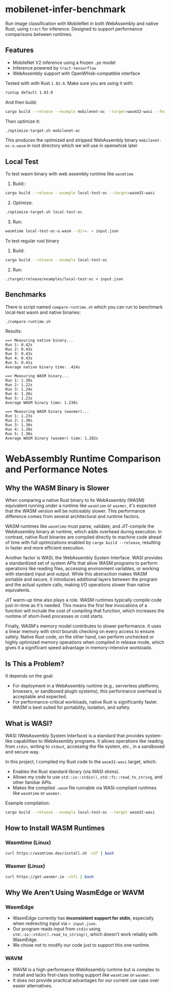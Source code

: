 # mobilenet-infer-benchmark

Run image classification with MobileNet in both WebAssembly and native Rust, using `tract` for inference. Designed to support performance comparisons between runtimes.

## Features

- MobileNet V2 inference using a frozen `.pb` model
- Inference powered by `tract-tensorflow`
- WebAssembly support with OpenWhisk-compatible interface

Tested with with Rust `1.83.0`. Make sure you are using it with:
```bash
rustup default 1.83.0
```

And then build:
```bash
cargo build --release --example mobilenet-oc --target=wasm32-wasi --features=wasm
```

Then optimize it:

```bash
./optimize-target.sh mobilenet-oc
```

This produces the optimized and stripped WebAssembly binary `mobilenet-oc-o.wasm` in root directory which we will use in openwhisk later

## Local Test
To test wasm binary with web assembly runtime like `wasmtime` 

1. Build::
```bash
cargo build --release --example local-test-oc --target=wasm32-wasi
```
2. Optimize:
```bash
./optimize-target.sh local-test-oc
```
3. Run:
```bash
wasmtime local-test-oc-o.wasm --dir=. < input.json
```

To test regular rust binary
1. Build:
```bash
cargo build --release --example local-test-oc
```
2. Run:
```
./target/release/examples/local-test-oc < input.json
```

## Benchmarks
There is script named `compare-runtime.sh` which you can run to benchmark local-test wasm and native binaries:
```bash
./compare-runtime.sh
```

Results:
```
==> Measuring native binary...
Run 1: 0.42s
Run 2: 0.43s
Run 3: 0.43s
Run 4: 0.43s
Run 5: 0.41s
Average native binary time: .424s

==> Measuring WASM binary...
Run 1: 1.30s
Run 2: 1.22s
Run 3: 1.24s
Run 4: 1.20s
Run 5: 1.23s
Average WASM binary time: 1.238s

==> Measuring WASM binary (wasmer)...
Run 1: 1.23s
Run 2: 1.30s
Run 3: 1.30s
Run 4: 1.28s
Run 5: 1.30s
Average WASM binary (wasmer) time: 1.282s
```

# WebAssembly Runtime Comparison and Performance Notes

## Why the WASM Binary is Slower

When comparing a native Rust binary to its WebAssembly (WASM) equivalent running under a runtime like `wasmtime` or `wasmer`, it's expected that the WASM version will be noticeably slower. This performance difference comes from several architectural and runtime factors.

WASM runtimes like `wasmtime` must parse, validate, and JIT-compile the WebAssembly binary at runtime, which adds overhead during execution. In contrast, native Rust binaries are compiled directly to machine code ahead of time with full optimizations enabled by `cargo build --release`, resulting in faster and more efficient execution.

Another factor is WASI, the WebAssembly System Interface. WASI provides a standardized set of system APIs that allow WASM programs to perform operations like reading files, accessing environment variables, or working with standard input and output. While this abstraction makes WASM portable and secure, it introduces additional layers between the program and the actual system calls, making I/O operations slower than native equivalents.

JIT warm-up time also plays a role. WASM runtimes typically compile code just-in-time as it's needed. This means the first few invocations of a function will include the cost of compiling that function, which increases the runtime of short-lived processes or cold starts.

Finally, WASM's memory model contributes to slower performance. It uses a linear memory with strict bounds checking on every access to ensure safety. Native Rust code, on the other hand, can perform unchecked or highly optimized memory operations when compiled in release mode, which gives it a significant speed advantage in memory-intensive workloads.

## Is This a Problem?

It depends on the goal:

- For deployment in a WebAssembly runtime (e.g., serverless platforms, browsers, or sandboxed plugin systems), this performance overhead is acceptable and expected.
- For performance-critical workloads, native Rust is significantly faster. WASM is best suited for portability, isolation, and safety.


## What is WASI?

WASI (WebAssembly System Interface) is a standard that provides system-like capabilities to WebAssembly programs. It allows operations like reading from `stdin`, writing to `stdout`, accessing the file system, etc., in a sandboxed and secure way.

In this project, I compiled my Rust code to the `wasm32-wasi` target, which:
- Enables the Rust standard library (via WASI shims).
- Allows my code to use `std::io::stdin()`, `std::fs::read_to_string`, and other familiar APIs.
- Makes the compiled `.wasm` file runnable via WASI-compliant runtimes like `wasmtime` or `wasmer`.

Example compilation:
```bash
cargo build --release --example local-test-oc --target wasm32-wasi
```

## How to Install WASM Runtimes

### Wasmtime (Linux)
```bash
curl https://wasmtime.dev/install.sh -sSf | bash
```

### Wasmer (Linux)
```bash
curl https://get.wasmer.io -sSfL | bash
```

## Why We Aren’t Using WasmEdge or WAVM

### WasmEdge

- WasmEdge currently has **inconsistent support for stdin**, especially when redirecting input via `< input.json`.
- Our program reads input from `stdin` using `std::io::stdin().read_to_string()`, which doesn't work reliably with WasmEdge.
- We chose not to modify our code just to support this one runtime.

### WAVM

- WAVM is a high-performance WebAssembly runtime but is complex to install and lacks first-class tooling support like `wasmtime` or `wasmer`.
- It does not provide practical advantages for our current use case over easier alternatives.

